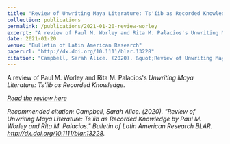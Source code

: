```yaml
---
title: "Review of Unwriting Maya Literature: Ts'íib as Recorded Knowledge by Paul M. Worley and Rita M. Palacios"
collection: publications
permalink: /publications/2021-01-20-review-worley
excerpt: "A review of Paul M. Worley and Rita M. Palacios's Unwriting Maya Literature: Ts'íib as Recorded Knowledge"
date: 2021-01-20
venue: "Bulletin of Latin American Research"
paperurl: "http://dx.doi.org/10.1111/blar.13228"
citation: "Campbell, Sarah Alice. (2020). &quot;Review of Unwriting Maya Literature: Ts'íib as Recorded Knowledge.&quot; <i>Bulletin of Latin American Research</i>. http://dx.doi.org/10.1111/blar.13228."
---
```

A review of Paul M. Worley and Rita M. Palacios's <i>Unwriting Maya Literature: Ts'íib as Recorded Knowledge<i>.

[Read the review here](http://sarahfocam.github.io/files/reviewofworley21.pdf)

Recommended citation: Campbell, Sarah Alice. (2020). "Review of <i>Unwriting Maya Literature: Ts'íib as Recorded Knowledge<i> by Paul M. Worley and Rita M. Palacios." <i>Bulletin of Latin American Research BLAR</i>. http://dx.doi.org/10.1111/blar.13228.